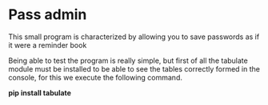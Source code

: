 <h1>Pass admin</h1>

<p>This small program is characterized by allowing you to save passwords as if it were a reminder book</p>

<p>
  Being able to test the program is really simple, but first of all the tabulate module must be installed to be able to see the tables correctly formed in the console,     for this we execute the following command.
</p>

<strong>pip install tabulate</strong>
